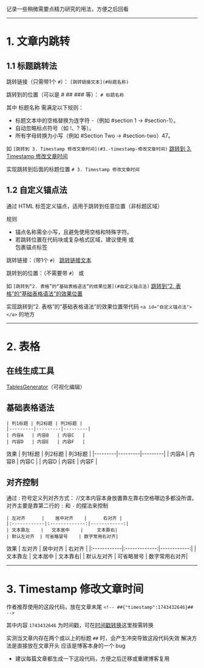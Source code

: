 <!-- ##{"timestamp":1743432646}## -->

记录一些稍微需要点精力研究的用法，方便之后回看

--------------------------------------------------------------------------------------------------
# 1. 文章内跳转

## 1.1 标题跳转法
跳转链接（只需带1个 `#`）：
`[跳转链接文本](#标题名称)`

跳转到的位置（可以是 # ## ### 等）：
`# 标题名称`

其中 标题名称 需满足以下规则：
- 标题文本中的空格替换为连字符 -（例如 #section 1 → #section-1）。
- 自动忽略标点符号（如 !、? 等）。
- 所有字母转换为小写（例如 #Section Two → #section-two）47。

如
`[跳转到 3. Timestamp 修改文章时间](#3.-timestamp-修改文章时间)`
[跳转到 3. Timestamp 修改文章时间](#3.-timestamp-修改文章时间)

实现跳转到后面的标题位置 `# 3. Timestamp 修改文章时间`


## 1.2 自定义锚点法
通过 HTML 标签定义锚点，适用于跳转到任意位置（非标题区域）

规则
- 锚点名称需全小写，且避免使用空格和特殊字符。
- 若跳转位置在代码块或复杂格式区域，建议使用 <span> 或 <div> 包裹锚点标签

跳转链接：（带1个 `#`）
[跳转链接文本](#自定义锚点名)

跳转到的位置：（不需要带 `#`）
<a id="自定义锚点名"></a> 或 <span id="自定义锚点名"></span>

如
`[跳转到“2. 表格”的“基础表格语法”的效果位置](#自定义锚点法)`
[跳转到“2. 表格”的“基础表格语法”的效果位置](#自定义锚点法)

实现跳转到“2. 表格”的“基础表格语法”的效果位置带代码 `<a id="自定义锚点法"></a>` 的地方



--------------------------------------------------------------------------------------------------
# 2. 表格

## 在线生成工具
[TablesGenerator](https://www.tablesgenerator.com/markdown_tables)（可视化编辑）

## 基础表格语法
```
| 列1标题 | 列2标题 | 列3标题 |
|---------|---------|---------|
| 内容A   | 内容B   | 内容C   |
| 内容D   | 内容E   | 内容F   |
```

效果<a id="自定义锚点法"></a>
| 列1标题 | 列2标题 | 列3标题 |
|---------|---------|---------|
| 内容A   | 内容B   | 内容C   |
| 内容D   | 内容E   | 内容F   |

## 对齐控制
通过 : 符号定义列对齐方式：
//文本内容本身放置靠左靠右空格哪边多都没所谓，对齐主要是靠第二行的 `:` 和 `-` 的摆法来控制

```
| 左对齐      |    居中对齐    |      右对齐 |
|:------------|:-------------:|------------:|
| 文本靠左    |   文本居中    |     文本靠右|
| 默认左对齐  | 可省略冒号    | 数字常用右对齐|
```

效果
| 左对齐      |    居中对齐    |      右对齐 |
|:------------|:-------------:|------------:|
| 文本靠左    |   文本居中    |     文本靠右|
| 默认左对齐  | 可省略冒号    | 数字常用右对齐|


--------------------------------------------------------------------------------------------------
# 3. Timestamp 修改文章时间


作者推荐使用的这段代码，放在文章末尾
`<!-- ##{"timestamp":1743432646}## -->`

其中内容 `1743432646` 为时间戳，可在[时间戳转换](https://tool.lu/timestamp)这里按需转换

实测当文章内存在两个或以上的标题 `##` 时，会产生冲突导致这段代码失效
解决方法是直接放在文章开头
应该是博客本身的一个 bug

- 建议每篇文章都生成一下这段代码，方便之后迁移或重建博客复用

